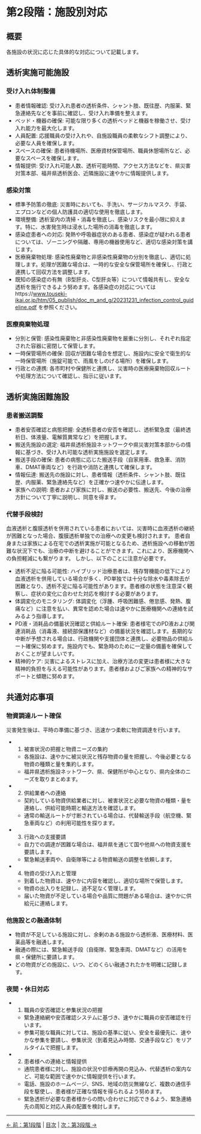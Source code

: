 # 第2段階：施設別対応

## 概要
各施設の状況に応じた具体的な対応について記載します。

## 透析実施可能施設

### 受け入れ体制整備
* 患者情報確認: 受け入れ患者の透析条件、シャント肢、既往歴、内服薬、緊急連絡先などを事前に確認し、受け入れ準備を整えます。
* ベッド・機器の確保: 可能な限り多くの透析ベッドと機器を稼働させ、受け入れ能力を最大化します。
* 人員配置: 応援職員の受け入れや、自施設職員の柔軟なシフト調整により、必要な人員を確保します。
* スペースの確保: 患者待機場所、医療資材保管場所、職員休憩場所など、必要なスペースを確保します。
* 情報提供: 受け入れ可能人数、透析可能時間、アクセス方法などを、県災害対策本部、福井県透析医会、近隣施設に速やかに情報提供します。


### 感染対策
* 標準予防策の徹底: 災害時においても、手洗い、サージカルマスク、手袋、エプロンなどの個人防護具の適切な使用を徹底します。
* 環境整備: 透析室内の清掃・消毒を徹底し、感染リスクを最小限に抑えます。特に、水害発生時は浸水した場所の消毒を徹底します。
* 感染症患者への対応: 発熱や呼吸器症状のある患者、感染症が疑われる患者については、ゾーニングや隔離、専用の機器使用など、適切な感染対策を講じます。
* 医療廃棄物処理: 感染性廃棄物と非感染性廃棄物の分別を徹底し、適切に処理します。処理が困難な場合は、一時的な安全な保管場所を確保し、行政と連携して回収方法を調整します。
* 既知の感染症の有無（B型肝炎、C型肝炎等）について情報共有し、安全な透析を施行できるよう努めます。各感染症の対応についてはhttps://www.touseki-ikai.or.jp/htm/05_publish/doc_m_and_g/20231231_infection_control_guideline.pdf
  を参照ください。



### 医療廃棄物処理
* 分別と保管: 感染性廃棄物と非感染性廃棄物を厳重に分別し、それぞれ指定された容器に密閉して保管します。
* 一時保管場所の確保: 回収が困難な場合を想定し、施設内に安全で衛生的な一時保管場所（施錠可能で、雨風をしのげる場所）を確保します。
* 行政との連携: 各市町村や保健所と連携し、災害時の医療廃棄物回収ルートや処理方法について確認し、指示に従います。


## 透析実施困難施設

### 患者搬送調整
* 患者安否確認と病態把握: 全透析患者の安否を確認し、透析緊急度（最終透析日、体液量、電解質異常など）を把握します。
* 搬送先施設の選定: 福井県透析施設ネットワークや県災害対策本部からの情報に基づき、受け入れ可能な透析実施施設を選定します。
* 搬送手段の確保: 患者の病態に応じた搬送手段（自家用車、救急車、消防車、DMAT車両など）を行政や消防と連携して確保します。
* 情報伝達: 搬送先の施設に対し、患者情報（透析条件、シャント肢、既往歴、内服薬、緊急連絡先など）を正確かつ速やかに伝達します。
* 家族への説明: 患者および家族に対し、搬送の必要性、搬送先、今後の治療方針について丁寧に説明し、同意を得ます。

### 代替手段検討
血液透析と腹膜透析を併用されている患者においては、災害時に血液透析の継続が困難となった場合、腹膜透析単独での治療への変更も検討されます。 患者自身または家族による在宅での透析実施が可能となるため、透析施設への移動が困難な状況下でも、治療の中断を避けることができます。これにより、医療機関への負担軽減にも繋がります。
しかし、以下のことに注意が必要です。
* 透析不足に陥る可能性: ハイブリッド治療患者は、残存腎機能の低下により血液透析を併用している場合が多く、PD単独では十分な除水や毒素除去が困難となり、透析不足に陥る可能性があります。患者様の状態を注意深く観察し、症状の変化に合わせた対応を検討する必要があります。
* 体調変化のモニタリング: 体調変化（浮腫、呼吸困難感、倦怠感、発熱、腹痛など）に注意を払い、異常を認めた場合は速やかに医療機関への連絡を試みるよう指導します。
* PD液・消耗品の備蓄状況確認と供給ルート確保: 患者様宅でのPD液および関連消耗品（消毒液、接続部保護材など）の備蓄状況を確認します。長期的な中断が予想される場合は、行政機関や支援団体と連携し、必要物品の供給ルート確保に努めます。施設内でも、緊急時のために一定量の備蓄を確保しておくことが望ましいです。
* 精神的ケア: 災害によるストレスに加え、治療方法の変更は患者様に大きな精神的負担を与える可能性があります。患者様およびご家族への精神的なサポートと傾聴に努めます。


## 共通対応事項

### 物資調達ルート確保
災害発生後は、平時の準備に基づき、迅速かつ柔軟に物資調達を行います。
* 1. 被害状況の把握と物資ニーズの集約
    * 各施設は、速やかに被災状況と残存物資の量を把握し、今後必要となる物資の種類と量を集約します。
    * 福井県透析施設ネットワーク、県、保健所が中心となり、県内全体のニーズを取りまとめます。
* 2. 供給業者への連絡
    * 契約している物資供給業者に対し、被害状況と必要な物資の種類・量を連絡し、供給可能時期と輸送方法を確認します。
    * 通常の輸送ルートが寸断されている場合は、代替輸送手段（航空機、緊急車両など）の利用可能性を探ります。
* 3. 行政への支援要請
    * 自力での調達が困難な場合は、福井県を通じて国や他県への物資支援を要請します。
    * 緊急輸送車両や、自衛隊等による物資輸送の調整を依頼します。
* 4. 物資の受け入れと管理
    * 到着した物資は、速やかに内容を確認し、適切な場所で保管します。
    * 物資の出入りを記録し、過不足なく管理します。
    * 届いた物資が不足している場合や品質に問題がある場合は、速やかに供給元に連絡します。

### 他施設との融通体制
* 物資が不足している施設に対し、余剰のある施設から透析液、医療材料、医薬品等を融通します。
* 融通の際には、緊急輸送手段（自衛隊、緊急車両、DMATなど）の活用を県・保健所に要請します。
* どの物資がどの施設に、いつ、どのくらい融通されたかを明確に記録します。

### 夜間・休日対応
* 1. 職員の安否確認と参集状況の把握
    * 緊急連絡網や安否確認システムに基づき、速やかに職員の安否確認を行います。
    * 参集可能な職員に対しては、施設の基準に従い、安全を最優先に、速やかな参集を要請し、参集状況（到着見込み時間、交通手段など）をリアルタイムで把握します。
* 2. 患者様への連絡と情報提供
    * 通院患者様に対し、施設の状況や診療再開の見込み、代替透析の案内など、可能な範囲で速やかに情報提供を行います。
    * 電話、施設のホームページ、SNS、地域の防災無線など、複数の通信手段を駆使し、患者様が正確な情報を得られるよう努めます。
    * 緊急透析が必要な患者様からの問い合わせに対応できるよう、緊急連絡先の周知と対応人員の配置を検討します。


---
[← 前：第1段階](01-initial-response.md) | [目次](index.md) | [次：第3段階 →](03-network-coordination.md)
